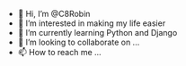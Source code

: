 - 👋 Hi, I’m @C8Robin
- 👀 I’m interested in making my life easier
- 🌱 I’m currently learning Python and Django
- 💞️ I’m looking to collaborate on ...
- 📫 How to reach me ...

<!---
C8Robin/C8Robin is a ✨ special ✨ repository because its `README.md` (this file) appears on your GitHub profile.
You can click the Preview link to take a look at your changes.
--->
